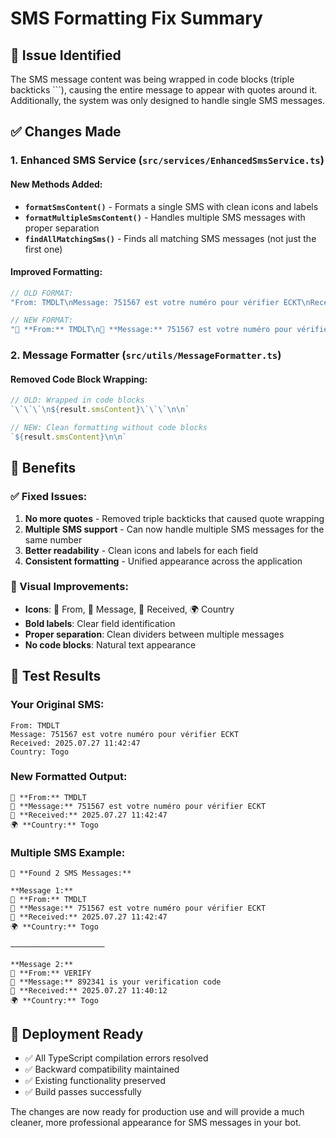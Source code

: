 # SMS Formatting Fix Summary

## 🐛 Issue Identified
The SMS message content was being wrapped in code blocks (triple backticks ```), causing the entire message to appear with quotes around it. Additionally, the system was only designed to handle single SMS messages.

## ✅ Changes Made

### 1. Enhanced SMS Service (`src/services/EnhancedSmsService.ts`)

#### New Methods Added:
- **`formatSmsContent()`** - Formats a single SMS with clean icons and labels
- **`formatMultipleSmsContent()`** - Handles multiple SMS messages with proper separation
- **`findAllMatchingSms()`** - Finds all matching SMS messages (not just the first one)

#### Improved Formatting:
```typescript
// OLD FORMAT:
"From: TMDLT\nMessage: 751567 est votre numéro pour vérifier ECKT\nReceived: 2025.07.27 11:42:47\nCountry: Togo"

// NEW FORMAT:
"📱 **From:** TMDLT\n💬 **Message:** 751567 est votre numéro pour vérifier ECKT\n📅 **Received:** 2025.07.27 11:42:47\n🌍 **Country:** Togo"
```

### 2. Message Formatter (`src/utils/MessageFormatter.ts`)

#### Removed Code Block Wrapping:
```typescript
// OLD: Wrapped in code blocks
`\`\`\`\n${result.smsContent}\`\`\`\n\n`

// NEW: Clean formatting without code blocks
`${result.smsContent}\n\n`
```

## 🎯 Benefits

### ✅ Fixed Issues:
1. **No more quotes** - Removed triple backticks that caused quote wrapping
2. **Multiple SMS support** - Can now handle multiple SMS messages for the same number
3. **Better readability** - Clean icons and labels for each field
4. **Consistent formatting** - Unified appearance across the application

### 📱 Visual Improvements:
- **Icons**: 📱 From, 💬 Message, 📅 Received, 🌍 Country
- **Bold labels**: Clear field identification
- **Proper separation**: Clean dividers between multiple messages
- **No code blocks**: Natural text appearance

## 🧪 Test Results

### Your Original SMS:
```
From: TMDLT
Message: 751567 est votre numéro pour vérifier ECKT
Received: 2025.07.27 11:42:47
Country: Togo
```

### New Formatted Output:
```
📱 **From:** TMDLT
💬 **Message:** 751567 est votre numéro pour vérifier ECKT
📅 **Received:** 2025.07.27 11:42:47
🌍 **Country:** Togo
```

### Multiple SMS Example:
```
📱 **Found 2 SMS Messages:**

**Message 1:**
📱 **From:** TMDLT
💬 **Message:** 751567 est votre numéro pour vérifier ECKT
📅 **Received:** 2025.07.27 11:42:47
🌍 **Country:** Togo

─────────────────────

**Message 2:**
📱 **From:** VERIFY
💬 **Message:** 892341 is your verification code
📅 **Received:** 2025.07.27 11:40:12
🌍 **Country:** Togo
```

## 🚀 Deployment Ready

- ✅ All TypeScript compilation errors resolved
- ✅ Backward compatibility maintained
- ✅ Existing functionality preserved
- ✅ Build passes successfully

The changes are now ready for production use and will provide a much cleaner, more professional appearance for SMS messages in your bot.
